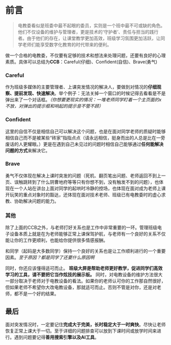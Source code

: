 # 前言

> 电教委看似是班委中最不起眼的委员，实则是一个班中最不可或缺的角色。他们不仅设备的维护与管理者，更是技术的‘守护者’、责任与担当的践行者。由于他们的存在，让课堂教学更加高效，班级学习氛围更加活跃，让同学老师们能享受数字化教育的时代带来的便利。

做一个合格的电教委，不仅要有足够的技术和想法来处理问题，还要有良好的心理素质。具体可以总结为**CCB**：Careful(仔细)、Confident(自信)、Brave(勇气)

### Careful

作为班级多媒体的主要管理者、上课突发情况的解决人，要做到对情况的**仔细观察、提前发现、快速解决**。举个例子：无法关掉一个窗口的时候记得去看看是不是弹出来了一个对话框。_（你想要更现实的情况：一堆老师同学盯着一个主页面的x不放，对弹出的提示框和响起的提示音不管不顾）_

### Confident

这里的自信不仅是相信自己可以解决这个问题，也是在面对同学老师的质疑时能够相信自己而不是被某些“砖家”指指点点（请永远相信，挺身而出的人总是比在一旁废话的人更耀眼。）更是在遇到自己未见过的问题时相信自己能够通过**任何能解决问题的方式**来解决它。

### Brave

勇气不仅体现在解决上课时突发的问题（死机、翻页笔出问题、老师返回不到上一页、误触跳转到了什么阴曹地府等等只有你想不到，没有触发不到的问题），也体现在一个人站在讲台上面对同学的起哄时冷静的控场，也体现在面对成为老师上课开玩笑的重点对象时的豁达，还体现在面对技术老师、班级已有电教委时的虚心求教、协助解决问题的能力。

### 其他

除了上面的CCB之外，与老师打好关系也是工作中非常重要的一环。管理班级电子设备本质上就是在为老师能够正常上课保驾护航，与老师有一个良好的关系不仅能让你的工作更顺利，也能给你提供很多情感报酬。

和同学（起码是大多数同学）保持一个良好的关系也是让工作顺利进行的一个重要因素。_至于原因？都是同学了还要什么原因啊_

同时，你还应该懂得适可而止。 **班级大屏是帮助老师更好教学，促进同学们高效学习的工具，请不要把它当作炫技的展示板。** 同时，对电教设备的维护方法很大一部分取决于老师对于电教设备的看法。如果你的老师认可你的工作那自然很好，但如果老师不希望你大改电教设备，那就适可而止。否则不管是对你，还是对老师，都不是一个好的结果。

## 最后

面对突发情况时，一定要记住**完成大于完美，长时稳定大于一时爽快**。尽快让老师恢复正常上课大于一切。至于详细的问题排查可以放到下课时间或放学时间来进行。遇到问题要记得**善用搜索引擎以及AI工具**。
